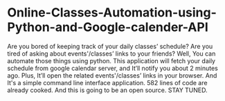 # Online-Classes-Automation-using-Python-and-Google-calender-API
Are you bored of keeping track of your daily classes’ schedule? Are you tired of asking about events'/classes’ links to your friends? Well, You can automate those things using python. 
This application will fetch your daily schedule from google calendar server, and It’ll notify you about 2 minutes ago. Plus, It’ll open the related events'/classes’ links in your browser. 
And It's a simple command line interface application. 582 lines of code are already cooked. And this is going to be an open source. STAY TUNED.
